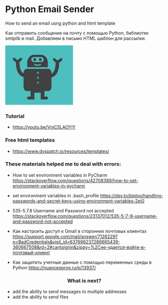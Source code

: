 # Python Email Sender
How to send an email usng python and html template
</br>

Как отправить сообщение на почту с помощью Python,
библиотек smtplib и mail.
Добавляем в письмо HTML шаблон для рассылки.

<img src="images/free_template.gif">

### Tutorial
- https://youtu.be/VniC5LAOYjY

### Free html templates
- https://www.dyspatch.io/resources/templates/

### These materials helped me to deal with errors:
- How to set environment variables in PyCharm
https://stackoverflow.com/questions/42708389/how-to-set-environment-variables-in-pycharm

- set environment variables in .bash_profile
https://dev.to/biplov/handling-passwords-and-secret-keys-using-environment-variables-2ei0
  
- 535-5.7.8 Username and Password not accepted
https://stackoverflow.com/questions/23137012/535-5-7-8-username-and-password-not-accepted
  
- Как настроить доступ к Gmail в сторонних почтовых клиентах
https://support.google.com/mail/answer/7126229?p=BadCredentials&visit_id=637696237286665439-360667508&rd=2#cantsignin&zippy=%2Cне-удается-войти-в-почтовый-клиент
  
- Как защитить учетные данные с помощью переменных среды в Python
https://nuancesprog.ru/p/13937/

### <p align="center"> What is next?</p>
- add the ability to send messages to multiple addresses
- add the ability to send files
